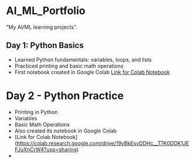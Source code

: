 # AI_ML_Portfolio
"My AI/ML learning projects".
## Day 1: Python Basics
- Learned Python fundamentals: variables, loops, and lists
- Practiced printing and basic math operations
- First notebook created in Google Colab
  [Link for Colab Notebook](https://colab.research.google.com/github/DakshVerma01/AI_ML_Portfolio/blob/main/Day1_python_%20basics.ipynb)
  
# Day 2 - Python Practice 
- Printing in Python
- Variables
- Basic Math Operations
- Also created its notebook in Google Colab
- [Link for Colab Notebook] (https://colab.research.google.com/drive/19vBkEsvDDHc__T7K0DDK1JEFJuXnCrW4?usp=sharing)
- 
